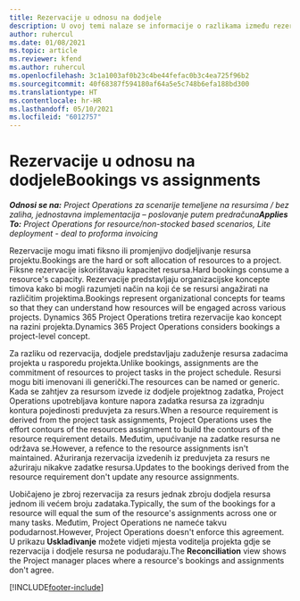 ```yaml
---
title: Rezervacije u odnosu na dodjele
description: U ovoj temi nalaze se informacije o razlikama između rezervacija i dodjela resursa.
author: ruhercul
ms.date: 01/08/2021
ms.topic: article
ms.reviewer: kfend
ms.author: ruhercul
ms.openlocfilehash: 3c1a1003af0b23c4be44fefac0b3c4ea725f96b2
ms.sourcegitcommit: 40f68387f594180af64a5e5c748b6efa188bd300
ms.translationtype: HT
ms.contentlocale: hr-HR
ms.lasthandoff: 05/10/2021
ms.locfileid: "6012757"
---
```

# <a name="bookings-vs-assignments"></a><span data-ttu-id="022fb-103">Rezervacije u odnosu na dodjele</span><span class="sxs-lookup"><span data-stu-id="022fb-103">Bookings vs assignments</span></span>

<span data-ttu-id="022fb-104">_**Odnosi se na:** Project Operations za scenarije temeljene na resursima / bez zaliha, jednostavna implementacija – poslovanje putem predračuna_</span><span class="sxs-lookup"><span data-stu-id="022fb-104">_**Applies To:** Project Operations for resource/non-stocked based scenarios, Lite deployment - deal to proforma invoicing_</span></span>

<span data-ttu-id="022fb-105">Rezervacije mogu imati fiksno ili promjenjivo dodjeljivanje resursa projektu.</span><span class="sxs-lookup"><span data-stu-id="022fb-105">Bookings are the hard or soft allocation of resources to a project.</span></span> <span data-ttu-id="022fb-106">Fiksne rezervacije iskorištavaju kapacitet resursa.</span><span class="sxs-lookup"><span data-stu-id="022fb-106">Hard bookings consume a resource's capacity.</span></span> <span data-ttu-id="022fb-107">Rezervacije predstavljaju organizacijske koncepte timova kako bi mogli razumjeti način na koji će se resursi angažirati na različitim projektima.</span><span class="sxs-lookup"><span data-stu-id="022fb-107">Bookings represent organizational concepts for teams so that they can understand how resources will be engaged across various projects.</span></span> <span data-ttu-id="022fb-108">Dynamics 365 Project Operations tretira rezervacije kao koncept na razini projekta.</span><span class="sxs-lookup"><span data-stu-id="022fb-108">Dynamics 365 Project Operations considers bookings a project-level concept.</span></span> 

<span data-ttu-id="022fb-109">Za razliku od rezervacija, dodjele predstavljaju zaduženje resursa zadacima projekta u rasporedu projekta.</span><span class="sxs-lookup"><span data-stu-id="022fb-109">Unlike bookings, assignments are the commitment of resources to project tasks in the project schedule.</span></span> <span data-ttu-id="022fb-110">Resursi mogu biti imenovani ili generički.</span><span class="sxs-lookup"><span data-stu-id="022fb-110">The resources can be named or generic.</span></span>  <span data-ttu-id="022fb-111">Kada se zahtjev za resursom izvede iz dodjele projektnog zadatka, Project Operations upotrebljava konture napora zadatka resursa za izgradnju kontura pojedinosti preduvjeta za resurs.</span><span class="sxs-lookup"><span data-stu-id="022fb-111">When a resource requirement is derived from the project task assignments, Project Operations uses the effort contours of the resources assignment to build the contours of the resource requirement details.</span></span> <span data-ttu-id="022fb-112">Međutim, upućivanje na zadatke resursa ne održava se.</span><span class="sxs-lookup"><span data-stu-id="022fb-112">However, a refence to the resource assignments isn't maintained.</span></span> <span data-ttu-id="022fb-113">Ažuriranja rezervacija izvedenih iz preduvjeta za resurs ne ažuriraju nikakve zadatke resursa.</span><span class="sxs-lookup"><span data-stu-id="022fb-113">Updates to the bookings derived from the resource requirement don't update any resource assignments.</span></span>

<span data-ttu-id="022fb-114">Uobičajeno je zbroj rezervacija za resurs jednak zbroju dodjela resursa jednom ili većem broju zadataka.</span><span class="sxs-lookup"><span data-stu-id="022fb-114">Typically, the sum of the bookings for a resource will equal the sum of the resource's assignments across one or many tasks.</span></span> <span data-ttu-id="022fb-115">Međutim, Project Operations ne nameće takvu podudarnost.</span><span class="sxs-lookup"><span data-stu-id="022fb-115">However, Project Operations doesn't enforce this agreement.</span></span> <span data-ttu-id="022fb-116">U prikazu **Usklađivanje** možete vidjeti mjesta voditelja projekta gdje se rezervacija i dodjele resursa ne podudaraju.</span><span class="sxs-lookup"><span data-stu-id="022fb-116">The **Reconciliation** view shows the Project manager places where a resource's bookings and assignments don't agree.</span></span>




[!INCLUDE[footer-include](../includes/footer-banner.md)]